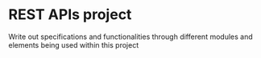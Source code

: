 # REST APIs project

Write out specifications and functionalities through different modules and elements being used within this project 